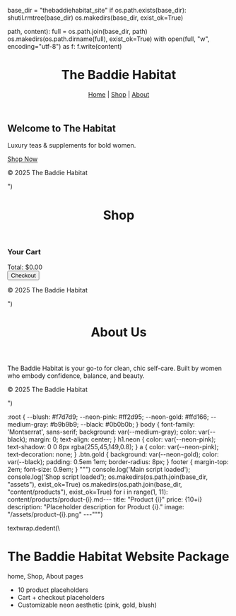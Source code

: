 base_dir = "thebaddiehabitat_site"
if os.path.exists(base_dir):
    shutil.rmtree(base_dir)
os.makedirs(base_dir, exist_ok=True)

path, content):
    full = os.path.join(base_dir, path)
    os.makedirs(os.path.dirname(full), exist_ok=True)
    with open(full, "w", encoding="utf-8") as f:
        f.write(content)

<!doctype html><html lang='en'><head><meta charset='utf-8'><meta name='viewport' content='width=device-width,initial-scale=1'><title>The Baddie Habitat</title><link href='https://fonts.googleapis.com/css2?family=Montserrat:wght@400;700;900&display=swap' rel='stylesheet'><link rel='stylesheet' href='css/style.css'><script defer src='js/main.js'></script></head><body><header><h1 class='neon'>The Baddie Habitat</h1><nav><a href='index.html'>Home</a> | <a href='shop.html'>Shop</a> | <a href='about.html'>About</a></nav></header><main><h2>Welcome to The Habitat</h2><p>Luxury teas & supplements for bold women.</p><a href='shop.html' class='btn gold'>Shop Now</a></main><footer><p>© 2025 The Baddie Habitat</p></footer></body></html>")
<!doctype html><html lang='en'><head><meta charset='utf-8'><meta name='viewport' content='width=device-width,initial-scale=1'><title>Shop — The Baddie Habitat</title><link rel='stylesheet' href='css/style.css'><script defer src='js/shop.js'></script></head><body><header><h1 class='neon'>Shop</h1></header><main><div id='products'></div><div id='cart'><h3>Your Cart</h3><div id='cart-items'></div><div>Total: $<span id='cart-total'>0.00</span></div><button id='checkout-btn' class='btn gold'>Checkout</button></div></main><footer><p>© 2025 The Baddie Habitat</p></footer></body></html>")
<!doctype html><html lang='en'><head><meta charset='utf-8'><meta name='viewport' content='width=device-width,initial-scale=1'><title>About — The Baddie Habitat</title><link rel='stylesheet' href='css/style.css'></head><body><header><h1 class='neon'>About Us</h1></header><main><p>The Baddie Habitat is your go-to for clean, chic self-care. Built by women who embody confidence, balance, and beauty.</p></main><footer><p>© 2025 The Baddie Habitat</p></footer></body></html>") 
:root {
  --blush: #f7d7d9;
  --neon-pink: #ff2d95;
  --neon-gold: #ffd166;
  --medium-gray: #b9b9b9;
  --black: #0b0b0b;
}
body {
  font-family: 'Montserrat', sans-serif;
  background: var(--medium-gray);
  color: var(--black);
  margin: 0;
  text-align: center;
}
h1.neon { color: var(--neon-pink); text-shadow: 0 0 8px rgba(255,45,149,0.8); }
a { color: var(--neon-pink); text-decoration: none; }
.btn.gold { background: var(--neon-gold); color: var(--black); padding: 0.5em 1em; border-radius: 8px; }
footer { margin-top: 2em; font-size: 0.9em; }
""")
console.log('Main script loaded');
console.log('Shop script loaded');
os.makedirs(os.path.join(base_dir, "assets"), exist_ok=True)
os.makedirs(os.path.join(base_dir, "content/products"), exist_ok=True)
for i in range(1, 11):
    content/products/product-{i}.md\---
title: "Product {i}"
price: {10+i}
description: "Placeholder description for Product {i}."
image: "/assets/product-{i}.png"
---\"\"\")

textwrap.dedent(\\
# The Baddie Habitat Website Package

home, Shop, About pages
- 10 product placeholders
- Cart + checkout placeholders
- Customizable neon aesthetic (pink, gold, blush)
  



